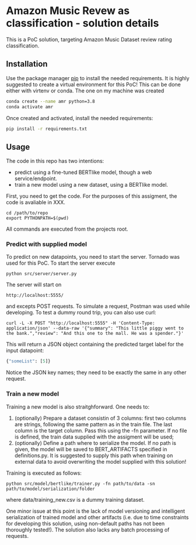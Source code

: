 # Amazon Music Revew as classification - solution details

This is a PoC solution, targeting Amazon Music Dataset review rating classification. 

## Installation
Use the package manager [pip](https://pip.pypa.io/en/stable/) to install the needed requirements. It is highly suggested to create a virtual environment for this PoC! This can be done either with virtenv or conda. The one on my machine was created

```bash
conda create --name amr python=3.8
conda activate amr
```

Once created and activated, install the needed requirements:
```bash
pip install -r requirements.txt
```

## Usage

The code in this repo has two intentions:
- predict using a fine-tuned BERTlike model, though a web service/endpoint.
- train a new model using a new dataset, using a BERTlike model.

First, you need to get the code. For the purposes of this assigment, the code is avaliable in XXX. 

```console
cd /path/to/repo
export PYTHONPATH=$(pwd)
```

All commands are executed from the projects root. 

### Predict with supplied model

To predict on new datapoints, you need to start the server. Tornado was used for this PoC. To start the server execute

```console
python src/server/server.py
```


The server will start on 
```console
http://localhost:5555/
```

and excepts POST requests. To simulate a request, Postman was used while developing. To test a dummy round trip, you can also use curl:

```console
curl -L -X POST "http://localhost:5555" -H 'Content-Type: application/json' --data-raw '{"summary": "This little piggy went to the bank.","review": "And this one to the mall. He was a spender."}'
```

This will return a JSON object containing the predicted target label for the input datapoint:

```python
{"someList": [5]}
```

Notice the JSON key names; they need to be exactly the same in any other request.

### Train a new model

Training a new model is also straitghforward. One needs to: 
1. (optionally) Prepare a dataset consistin of 3 columns: first two columns are strings, following the same pattern as in the train file. The last column is the target column. Pass this using the -fn parameter. If no file is defined, the train data supplied with the assigment will be used; 
2. (optionally) Define a path where to serialize the model. If no path is given, the model will be saved to BERT_ARTIFACTS specified in definitions.py. It is suggested to supply this path when training on external data to avoid overwriting the model supplied with this solution!

Training is executed as follows:

```console
python src/model/bertlike/trainer.py -fn path/to/data -sn path/to/model/serialization/folder
```

where data/training_new.csv is a dummy training dataset. 

One minor issue at this point is the lack of model versioning and intelligent serialization of trained model and other artifacts (i.e. due to time constraints for developing this solution, using non-default paths has not been thoroughly tested!). The solution also lacks any batch processing of requests. 
